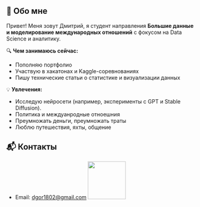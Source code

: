 
## 👋 Обо мне

Привет! Меня зовут Дмитрий, я студент направления **Большие данные и моделирование международных отношений** с фокусом на Data Science и аналитику.

🔍 **Чем занимаюсь сейчас:**
- Пополняю портфолио
- Участвую в хакатонах и Kaggle-соревнованиях
- Пишу технические статьи о статистике и визуализации данных

💡 **Увлечения:**
- Исследую нейросети (например, эксперименты с GPT и Stable Diffusion).
- Политика и междуанродные отноешния
- Преумножать деньги, преумножать траты
- Люблю путешествия, яхты, общение

## 📬 Контакты
- Email: dgor1802@gmail.com
[<img src="https://img.shields.io/badge/Telegram-2CA5E0?logo=telegram&logoColor=white" width="100"/>](https://t.me/laharpe) 
